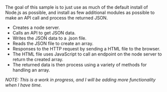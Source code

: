 The goal of this sample is to just use as much of the default install of Node.js as possible, and install as few additional modules as possible to make an API call and process the returned JSON.
- Creates a node server.
- Calls an API to get JSON data.
- Writes the JSON data to a .json file.
- Reads the JSON file to create an array.
- Responses to the HTTP request by sending a HTML file to the browser.
- The HTML file uses JavaScript to call an endpoint on the node server to return the created array.
- The returned data is then process using a variety of methods for handling an array.

*NOTE: This is a work in progress, and I will be adding more functionality when I have time.*